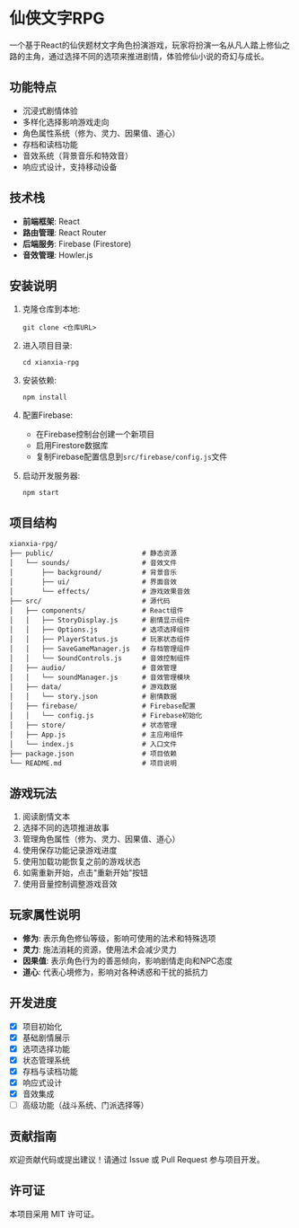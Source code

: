 # 仙侠文字RPG

一个基于React的仙侠题材文字角色扮演游戏，玩家将扮演一名从凡人踏上修仙之路的主角，通过选择不同的选项来推进剧情，体验修仙小说的奇幻与成长。

## 功能特点

- 沉浸式剧情体验
- 多样化选择影响游戏走向
- 角色属性系统（修为、灵力、因果值、道心）
- 存档和读档功能
- 音效系统（背景音乐和特效音）
- 响应式设计，支持移动设备

## 技术栈

- **前端框架**: React
- **路由管理**: React Router
- **后端服务**: Firebase (Firestore)
- **音效管理**: Howler.js

## 安装说明

1. 克隆仓库到本地:
   ```
   git clone <仓库URL>
   ```

2. 进入项目目录:
   ```
   cd xianxia-rpg
   ```

3. 安装依赖:
   ```
   npm install
   ```

4. 配置Firebase:
   - 在Firebase控制台创建一个新项目
   - 启用Firestore数据库
   - 复制Firebase配置信息到`src/firebase/config.js`文件

5. 启动开发服务器:
   ```
   npm start
   ```

## 项目结构

```
xianxia-rpg/
├── public/                      # 静态资源
│   └── sounds/                  # 音效文件
│       ├── background/          # 背景音乐
│       ├── ui/                  # 界面音效
│       └── effects/             # 游戏效果音效
├── src/                         # 源代码
│   ├── components/              # React组件
│   │   ├── StoryDisplay.js      # 剧情显示组件
│   │   ├── Options.js           # 选项选择组件
│   │   ├── PlayerStatus.js      # 玩家状态组件
│   │   ├── SaveGameManager.js   # 存档管理组件
│   │   └── SoundControls.js     # 音效控制组件
│   ├── audio/                   # 音效管理
│   │   └── soundManager.js      # 音效管理模块
│   ├── data/                    # 游戏数据
│   │   └── story.json           # 剧情数据
│   ├── firebase/                # Firebase配置
│   │   └── config.js            # Firebase初始化
│   ├── store/                   # 状态管理
│   ├── App.js                   # 主应用组件
│   └── index.js                 # 入口文件
├── package.json                 # 项目依赖
└── README.md                    # 项目说明
```

## 游戏玩法

1. 阅读剧情文本
2. 选择不同的选项推进故事
3. 管理角色属性（修为、灵力、因果值、道心）
4. 使用保存功能记录游戏进度
5. 使用加载功能恢复之前的游戏状态
6. 如需重新开始，点击"重新开始"按钮
7. 使用音量控制调整游戏音效

## 玩家属性说明

- **修为**: 表示角色修仙等级，影响可使用的法术和特殊选项
- **灵力**: 施法消耗的资源，使用法术会减少灵力
- **因果值**: 表示角色行为的善恶倾向，影响剧情走向和NPC态度
- **道心**: 代表心境修为，影响对各种诱惑和干扰的抵抗力

## 开发进度

- [x] 项目初始化
- [x] 基础剧情展示
- [x] 选项选择功能
- [x] 状态管理系统
- [x] 存档与读档功能
- [x] 响应式设计
- [x] 音效集成
- [ ] 高级功能（战斗系统、门派选择等）

## 贡献指南

欢迎贡献代码或提出建议！请通过 Issue 或 Pull Request 参与项目开发。

## 许可证

本项目采用 MIT 许可证。
